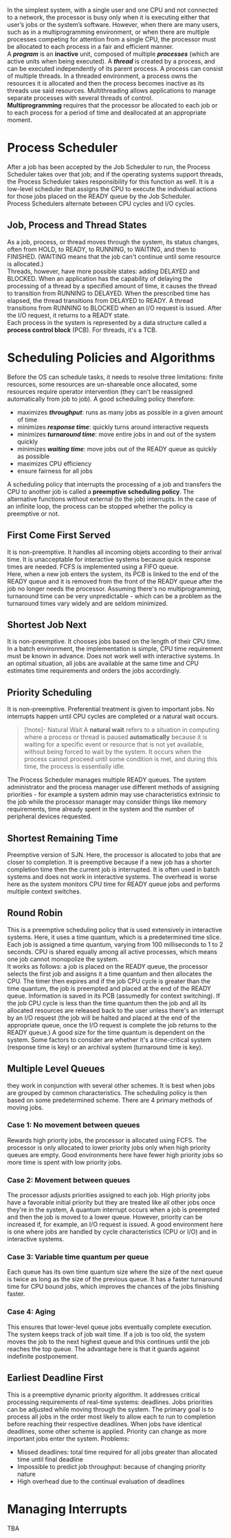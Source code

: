 In the simplest system, with a single user and one CPU and not connected to a network, the processor is busy only when it is executing either that user’s jobs or the system’s software. However, when there are many users, such as in a multiprogramming environment, or when there are multiple processes competing for attention from a single CPU, the processor must be allocated to each process in a fair and efficient manner.<br>
A ***program*** is an **inactive** unit, composed of multiple ***processes*** (which are active units when being executed).
A ***thread*** is created by a process, and can be executed independently of its parent process. A process can consist of multiple threads. In a threaded environment, a process owns the resources it is allocated and then the process becomes inactive as its threads use said resources.
Multithreading allows applications to manage separate processes with several threads of control.<br>
**Multiprogramming** requires that the processor be allocated to each job or to each process for a period of time and deallocated at an appropriate moment.
# Process Scheduler
After a job has been accepted by the Job Scheduler to run, the Process Scheduler takes over that job; and if the operating systems support threads, the Process Scheduler takes responsibility for this function as well. It is a low-level scheduler that assigns the CPU to execute the individual actions for those jobs placed on the READY queue by the Job Scheduler.<br>
Process Schedulers alternate between CPU cycles and I/O cycles.
## Job, Process and Thread States
As a job, process, or thread moves through the system, its status changes, often from HOLD, to READY, to RUNNING, to WAITING, and then to FINISHED. (WAITING means that the job can't continue until some resource is allocated.)<br>
Threads, however, have more possible states: adding DELAYED and BLOCKED. When an application has the capability of delaying the processing of a thread by a specified amount of time, it causes the thread to transition from RUNNING to DELAYED. When the prescribed time has elapsed, the thread transitions from DELAYED to READY. A thread transitions from RUNNING to BLOCKED when an I/O request is issued. After the I/O request, it returns to a READY state.<br>
Each process in the system is represented by a data structure called a **process control block** (PCB). For threads, it's a TCB.
# Scheduling Policies and Algorithms
Before the OS can schedule tasks, it needs to resolve three limitations: finite resources, some resources are un-shareable once allocated, some resources require operator intervention (they can't be reassigned automatically from job to job).
A good scheduling policy therefore:
- maximizes ***throughput***: runs as many jobs as possible in a given amount of time
- minimizes ***response time***: quickly turns around interactive requests
- minimizes ***turnaround time***: move entire jobs in and out of the system quickly
- minimizes ***waiting time***: move jobs out of the READY queue as quickly as possible
- maximizes CPU efficiency
- ensure fairness for all jobs

A scheduling policy that interrupts the processing of a job and transfers the CPU to another job is called a **preemptive scheduling policy**. The alternative functions without external (to the job) interrupts. In the case of an infinite loop, the process can be stopped whether the policy is preemptive or not.
## First Come First Served
It is non-preemptive. It handles all incoming objets according to their arrival time. It is unacceptable for interactive systems because quick response times are needed. FCFS is implemented using a FIFO queue.<br>
Here, when a new job enters the system, its PCB is linked to the end of the READY queue and it is removed from the front of the READY queue after the job no longer needs the processor. Assuming there's no multiprogramming, turnaround time can be very unpredictable - which can be a problem as the turnaround times vary widely and are seldom minimized.
## Shortest Job Next
It is non-preemptive. It chooses jobs based on the length of their CPU time. In a batch environment, the implementation is simple, CPU time requirement must be known in advance. Does not work well with interactive systems. In an optimal situation, all jobs are available at the same time and CPU estimates time requirements and orders the jobs accordingly.
## Priority Scheduling
It is non-preemptive. Preferential treatment is given to important jobs. No interrupts happen until CPU cycles are completed or a natural wait occurs.
>[!note]- Natural Wait
>A **natural wait** refers to a situation in computing where a process or thread is paused **automatically** because it is waiting for a specific event or resource that is not yet available, without being forced to wait by the system. It occurs when the process cannot proceed until some condition is met, and during this time, the process is essentially idle.

The Process Scheduler manages multiple READY queues. The system administrator and the process manager use different methods of assigning priorities - for example a system admin may use characteristics extrinsic to the job while the processor manager may consider things like memory requirements, time already spent in the system and the number of peripheral devices requested.
## Shortest Remaining Time
Preemptive version of SJN. Here, the processor is allocated to jobs that are closer to completion. It is preemptive because if a new job has a shorter completion time then the current job is interrupted. It is often used in batch systems and does not work in interactive systems. The overhead is worse here as the system monitors CPU time for READY queue jobs and performs multiple context switches.
## Round Robin
This is a preemptive scheduling policy that is used extensively in interactive systems. Here, it uses a time quantum, which is a predetermined time slice. Each job is assigned a time quantum, varying from 100 milliseconds to 1 to 2 seconds. CPU is shared equally among all active processes, which means one job cannot monopolize the system.<br>
It works as follows: a job is placed on the READY queue, the processor selects the first job and assigns it a time quantum and then allocates the CPU. The timer then expires and if the job CPU cycle is greater than the time quantum, the job is preempted and placed at the end of the READY queue. Information is saved in its PCB (assumedly for context switching). If the job CPU cycle is less than the time quantum then the job and all its allocated resources are released back to the user unless there's an interrupt by an I/O request (the job will be halted and placed at the end of the appropriate queue, once the I/O request is complete the job returns to the READY queue.)
A good size for the time quantum is dependent on the system. Some factors to consider are whether it's a time-critical system (response time is key) or an archival system (turnaround time is key).
## Multiple Level Queues
they work in conjunction with several other schemes. It is best when jobs are grouped by common characteristics. The scheduling policy is then based on some predetermined scheme. There are 4 primary methods of moving jobs.
### Case 1: No movement between queues
Rewards high priority jobs, the processor is allocated using FCFS. The processor is only allocated to lower priority jobs only when high priority queues are empty. Good environments here have fewer high priority jobs so more time is spent with low priority jobs.
### Case 2: Movement between queues
The processor adjusts priorities assigned to each job. High priority jobs have a favorable initial priority but they are treated like all other jobs once they're in the system, A quantum interrupt occurs when a job is preempted and then the job is moved to a lower queue. However, priority can be increased if, for example, an I/O request is issued.
A good environment here is one where jobs are handled by cycle characteristics (CPU or I/O) and in interactive systems.
### Case 3: Variable time quantum per queue
Each queue has its own time quantum size where the size of the next queue is twice as long as the size of the previous queue. It has a faster turnaround time for CPU bound jobs, which improves the chances of the jobs finishing faster.
### Case 4: Aging
This ensures that lower-level queue jobs eventually complete execution. The system keeps track of job wait time. If a job is too old, the system moves the job to the next highest queue and this continues until the job reaches the top queue. The advantage here is that it guards against indefinite postponement.
## Earliest Deadline First
This is a preemptive dynamic priority algorithm. It addresses critical processing requirements of real-time systems: deadlines. Jobs priorities can be adjusted while moving through the system. The primary goal is to process all jobs in the order most likely to allow each to run to completion before reaching their respective deadlines.
When jobs have identical deadlines, some other scheme is applied. Priority can change as more important jobs enter the system.
Problems:
- Missed deadlines: total time required for all jobs greater than allocated time until final deadline
- Impossible to predict job throughput: because of changing priority nature
- High overhead due to the continual evaluation of deadlines
# Managing Interrupts
TBA